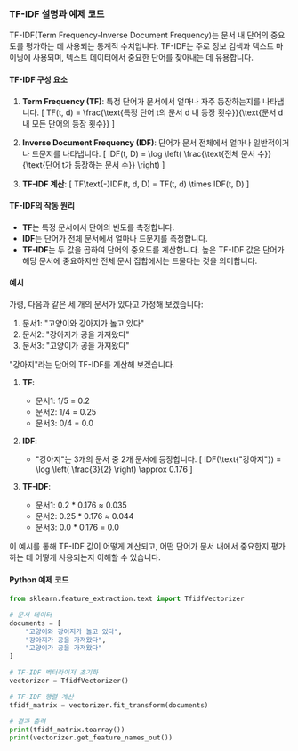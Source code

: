 ### TF-IDF 설명과 예제 코드

TF-IDF(Term Frequency-Inverse Document Frequency)는 문서 내 단어의 중요도를 평가하는 데 사용되는 통계적 수치입니다. TF-IDF는 주로 정보 검색과 텍스트 마이닝에 사용되며, 텍스트 데이터에서 중요한 단어를 찾아내는 데 유용합니다.

#### TF-IDF 구성 요소

1. **Term Frequency (TF)**: 특정 단어가 문서에서 얼마나 자주 등장하는지를 나타냅니다.
   [
   TF(t, d) = \frac{\text{특정 단어 t의 문서 d 내 등장 횟수}}{\text{문서 d 내 모든 단어의 등장 횟수}}
   ]

2. **Inverse Document Frequency (IDF)**: 단어가 문서 전체에서 얼마나 일반적이거나 드문지를 나타냅니다.
   [
   IDF(t, D) = \log \left( \frac{\text{전체 문서 수}}{\text{단어 t가 등장하는 문서 수}} \right)
   ]

3. **TF-IDF 계산**:
   \[
   TF\text{-}IDF(t, d, D) = TF(t, d) \times IDF(t, D)
   \]

#### TF-IDF의 작동 원리

- **TF**는 특정 문서에서 단어의 빈도를 측정합니다.
- **IDF**는 단어가 전체 문서에서 얼마나 드문지를 측정합니다.
- **TF-IDF**는 두 값을 곱하여 단어의 중요도를 계산합니다. 높은 TF-IDF 값은 단어가 해당 문서에 중요하지만 전체 문서 집합에서는 드물다는 것을 의미합니다.

#### 예시

가령, 다음과 같은 세 개의 문서가 있다고 가정해 보겠습니다:

1. 문서1: "고양이와 강아지가 놀고 있다"
2. 문서2: "강아지가 공을 가져왔다"
3. 문서3: "고양이가 공을 가져왔다"

"강아지"라는 단어의 TF-IDF를 계산해 보겠습니다.

1. **TF**:
   - 문서1: 1/5 = 0.2
   - 문서2: 1/4 = 0.25
   - 문서3: 0/4 = 0.0

2. **IDF**:
   - "강아지"는 3개의 문서 중 2개 문서에 등장합니다.
   [
   IDF(\text{"강아지"}) = \log \left( \frac{3}{2} \right) \approx 0.176
   ]

3. **TF-IDF**:
   - 문서1: 0.2 * 0.176 ≈ 0.035
   - 문서2: 0.25 * 0.176 ≈ 0.044
   - 문서3: 0.0 * 0.176 = 0.0

이 예시를 통해 TF-IDF 값이 어떻게 계산되고, 어떤 단어가 문서 내에서 중요한지 평가하는 데 어떻게 사용되는지 이해할 수 있습니다.

#### Python 예제 코드

```python
from sklearn.feature_extraction.text import TfidfVectorizer

# 문서 데이터
documents = [
    "고양이와 강아지가 놀고 있다",
    "강아지가 공을 가져왔다",
    "고양이가 공을 가져왔다"
]

# TF-IDF 벡터라이저 초기화
vectorizer = TfidfVectorizer()

# TF-IDF 행렬 계산
tfidf_matrix = vectorizer.fit_transform(documents)

# 결과 출력
print(tfidf_matrix.toarray())
print(vectorizer.get_feature_names_out())
